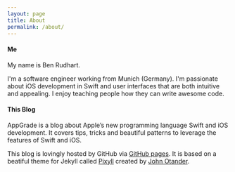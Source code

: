 ```yaml
---
layout: page
title: About
permalink: /about/
---
```


#### Me

My name is Ben Rudhart.

I'm a software engineer working from Munich (Germany). I'm passionate about iOS development in Swift and user interfaces that are both intuitive and appealing. I enjoy teaching people how they can write awesome code. 


#### This Blog

AppGrade is a blog about Apple’s new programming language Swift and iOS development.
It covers tips, tricks and beautiful patterns to leverage the features of Swift and iOS.

This blog is lovingly hosted by GitHub via [GitHub pages](https://pages.github.com). It is based on a beatiful theme for Jekyll called [Pixyll](http://pixyll.com) created by [John Otander](http://johnotander.com).